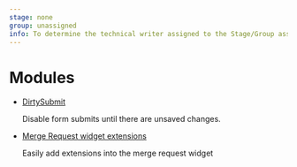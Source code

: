```yaml
---
stage: none
group: unassigned
info: To determine the technical writer assigned to the Stage/Group associated with this page, see https://about.gitlab.com/handbook/engineering/ux/technical-writing/#assignments
---
```


# Modules

- [DirtySubmit](dirty_submit.md)

  Disable form submits until there are unsaved changes.

- [Merge Request widget extensions](widget_extensions.md)

  Easily add extensions into the merge request widget
